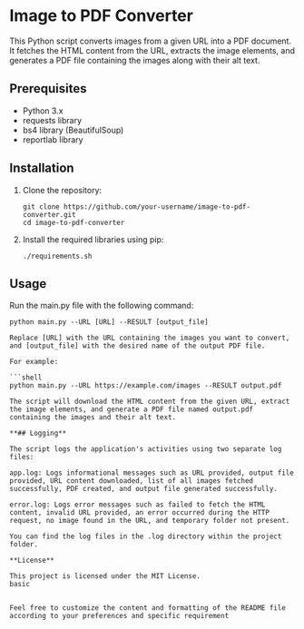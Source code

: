 # Image to PDF Converter

This Python script converts images from a given URL into a PDF document. It fetches the HTML content from the URL, extracts the image elements, and generates a PDF file containing the images along with their alt text.

## Prerequisites

- Python 3.x
- requests library
- bs4 library (BeautifulSoup)
- reportlab library

## Installation

1. Clone the repository:

   ```shell
   git clone https://github.com/your-username/image-to-pdf-converter.git
   cd image-to-pdf-converter

2. Install the required libraries using pip:

   ```shell
   ./requirements.sh

## Usage

Run the main.py file with the following command:

   ```shell
   python main.py --URL [URL] --RESULT [output_file]

Replace [URL] with the URL containing the images you want to convert, and [output_file] with the desired name of the output PDF file.

For example:

   ```shell
   python main.py --URL https://example.com/images --RESULT output.pdf

The script will download the HTML content from the given URL, extract the image elements, and generate a PDF file named output.pdf containing the images and their alt text.

**## Logging**

The script logs the application's activities using two separate log files:

app.log: Logs informational messages such as URL provided, output file provided, URL content downloaded, list of all images fetched successfully, PDF created, and output file generated successfully.

error.log: Logs error messages such as failed to fetch the HTML content, invalid URL provided, an error occurred during the HTTP request, no image found in the URL, and temporary folder not present.

You can find the log files in the .log directory within the project folder.

**License**

This project is licensed under the MIT License.
basic


Feel free to customize the content and formatting of the README file according to your preferences and specific requirement


